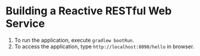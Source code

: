 # Building a Reactive RESTful Web Service

1. To run the application, execute `gradlew bootRun`.
2. To access the application, type `http://localhost:8090/hello` in browser.
